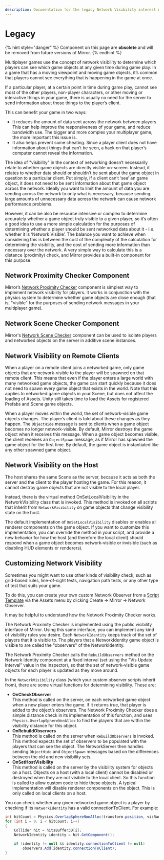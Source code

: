 ```yaml
---
description: Documentation for the legacy Network Visibility interest management system.
---
```


# Legacy

{% hint style="danger" %}
Component on this page are **obsolete** and will be removed from future versions of Mirror.
{% endhint %}

Multiplayer games use the concept of network visibility to determine which players can see which game objects at any given time during game play. In a game that has a moving viewpoint and moving game objects, it’s common that players cannot see everything that is happening in the game at once.

If a particular player, at a certain point in time during game play, cannot see most of the other players, non-player characters, or other moving or interactive things in your game, there is usually no need for the server to send information about those things to the player’s client.

This can benefit your game in two ways:

- It reduces the amount of data sent across the network between players. This can help improve the responsiveness of your game, and reduce bandwidth use. The bigger and more complex your multiplayer game, the more important this issue is.
- It also helps prevent some cheating. Since a player client does not have information about things that can’t be seen, a hack on that player’s computer cannot reveal the information.

The idea of "visibility" in the context of networking doesn’t necessarily relate to whether game objects are directly visible on-screen. Instead, it relates to whether data should or shouldn’t be sent about the game object in question to a particular client. Put simply, if a client can’t ‘see’ an game object, it does not need to be sent information about that game object across the network. Ideally you want to limit the amount of data you are sending across the network to only what is necessary, because sending large amounts of unnecessary data across the network can cause network performance problems.

However, it can be also be resource intensive or complex to determine accurately whether a game object truly visible to a given player, so it’s often a good idea to use a more simple calculation for the purposes of determining whether a player should be sent networked data about it - i.e. whether it is ‘Network Visible’. The balance you want to achieve when considering this is between the cost of the complexity of the calculation for determining the visibility, and the cost of sending more information than necessary over the network. A very simple way to calculate this is a distance (proximity) check, and Mirror provides a built-in component for this purpose.

## Network Proximity Checker Component <a href="#network-proximity-checker-component" id="network-proximity-checker-component"></a>

Mirror’s [Network Proximity Checker](../components/deprecated/network-proximity-checker.md) component is simplest way to implement network visibility for players. It works in conjunction with the physics system to determine whether game objects are close enough (that is, "visible" for the purposes of sending network messages in your multiplayer game).

## Network Scene Checker Component <a href="#network-scene-checker-component" id="network-scene-checker-component"></a>

Mirror's [Network Scene Checker](../components/deprecated/network-scene-checker.md) component can be used to isolate players and networked objects on the server in additive scene instances.

## Network Visibility on Remote Clients <a href="#network-visibility-on-remote-clients" id="network-visibility-on-remote-clients"></a>

When a player on a remote client joins a networked game, only game objects that are network-visible to the player will be spawned on that remote client. This means that even if the player enters a large world with many networked game objects, the game can start quickly because it does not need to spawn every game object that exists in the world. Note that this applies to networked game objects in your Scene, but does not affect the loading of Assets. Unity still takes time to load the Assets for registered Prefabs and Scene game objects.

When a player moves within the world, the set of network-visible game objects changes. The player’s client is told about these changes as they happen. The `ObjectHide` message is sent to clients when a game object becomes no longer network-visible. By default, Mirror destroys the game object when it receives this message. When a game object becomes visible, the client receives an `ObjectSpawn` message, as if Mirror has spawned the game object for the first time. By default, the game object is instantiated like any other spawned game object.

## Network Visibility on the Host <a href="#network-visibility-on-the-host" id="network-visibility-on-the-host"></a>

The host shares the same Scene as the server, because it acts as both the server and the client to the player hosting the game. For this reason, it cannot destroy game objects that are not visible to the local player.

Instead, there is the virtual method OnSetLocalVisibility in the NetworkVisibility class that is invoked. This method is invoked on all scripts that inherit from `NetworkVisibility` on game objects that change visibility state on the host.

The default implementation of `OnSetLocalVisibility` disables or enables all renderer components on the game object. If you want to customize this implementation, you can override the method in your script, and provide a new behavior for how the host (and therefore the local client) should respond when a game object becomes network-visible or invisible (such as disabling HUD elements or renderers).

## Customizing Network Visibility <a href="#customizing-network-visibility" id="customizing-network-visibility"></a>

Sometimes you might want to use other kinds of visibility check, such as grid-based rules, line-of-sight tests, navigation path tests, or any other type of test that suits your game.

To do this, you can create your own custom Network Observer from a [Script Template](../general/script-templates.md) via the Assets menu by clicking Create -> Mirror -> Network Observer.

It may be helpful to understand how the Network Proximity Checker works.

The Network Proximity Checker is implemented using the public visibility interface of Mirror. Using this same interface, you can implement any kind of visibility rules you desire. Each `NetworkIdentity` keeps track of the set of players that it is visible to. The players that a NetworkIdentity game object is visible to are called the "observers" of the NetworkIdentity.

The Network Proximity Checker calls the `RebuildObservers` method on the Network Identity component at a fixed interval (set using the "Vis Update Interval" value in the inspector), so that the set of network-visible game objects for each player is updated as they move around.

In the `NetworkVisibility` class (which your custom observer scripts inherit from), there are some virtual functions for determining visibility. These are:

- **OnCheckObserver**\
  &#x20;This method is called on the server, on each networked game object when a new player enters the game. If it returns true, that player is added to the object’s observers. The Network Proximity Checker does a simple distance check in its implementation of this function, and uses `Physics.OverlapSphereNonAlloc` to find the players that are within the visibility distance for this object.
- **OnRebuildObservers**\
  &#x20;This method is called on the server when `RebuildObservers` is invoked. This method expects the set of observers to be populated with the players that can see the object. The NetworkServer then handles sending `ObjectHide` and `ObjectSpawn` messages based on the differences between the old and new visibility sets.
- **OnSetHostVisibility**\
  &#x20;This method is called on the server by the visibility system for objects on a host. Objects on a host (with a local client) cannot be disabled or destroyed when they are not visibile to the local client. So this function is called to allow custom code to hide these objects. A typical implementation will disable renderer components on the object. This is only called on local clients on a host.

You can check whether any given networked game object is a player by checking if its `NetworkIdentity` has a valid connectionToClient. For example:

```csharp
int hitCount = Physics.OverlapSphereNonAlloc(transform.position, visRange, hitsBuffer3D, castLayers);
for (int i = 0; i < hitCount; i++)
{
    Collider hit = hitsBuffer3D[i];
    NetworkIdentity identity = hit.GetComponent();

    if (identity != null && identity.connectionToClient != null)
        observers.Add(identity.connectionToClient);
}
```
